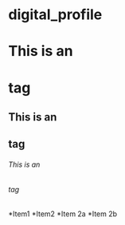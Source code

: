 # digital_profile
# This is an <h1> tag
## This is an <h2> tag
###### This is an <h6> tag


*Item1
*Item2
  *Item 2a
  *Item 2b
  
